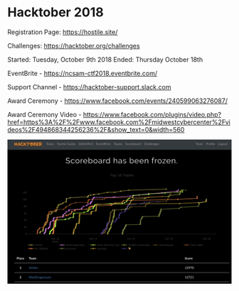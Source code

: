 # Hacktober 2018

Registration Page: https://hostile.site/

Challenges: https://hacktober.org/challenges

Started: Tuesday, October 9th 2018
Ended: Thursday October 18th

EventBrite - https://ncsam-ctf2018.eventbrite.com/

Support Channel - https://hacktober-support.slack.com

Award Ceremony - https://www.facebook.com/events/240599063276087/

Award Ceremony Video - https://www.facebook.com/plugins/video.php?href=https%3A%2F%2Fwww.facebook.com%2Fmidwestcybercenter%2Fvideos%2F494868344256236%2F&show_text=0&width=560

![](scoreboard.png)
